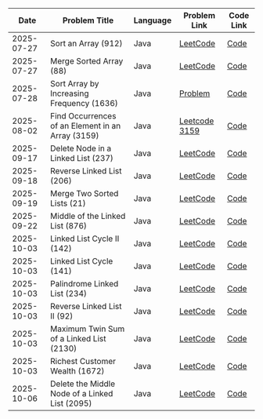 | Date       | Problem Title                                      | Language | Problem Link                                                                                     | Code Link                                                                                      |
| ---------- | -------------------------------------------------- | -------- | ------------------------------------------------------------------------------------------------ | ---------------------------------------------------------------------------------------------- |
| 2025-07-27 | Sort an Array (912)                                | Java     | [LeetCode](https://leetcode.com/problems/sort-an-array/)                                         | [Code](Java/2025-07-27__SortAnArray_912.java)                                                  |
| 2025-07-27 | Merge Sorted Array (88)                            | Java     | [LeetCode](https://leetcode.com/problems/merge-sorted-array/)                                    | [Code](./88_MergeSortedArray.java)                                                             |
| 2025-07-28 | Sort Array by Increasing Frequency (1636)          | Java     | [Problem](https://leetcode.com/problems/sort-array-by-increasing-frequency/description/)         | [Code](https://github.com/itzabhi10/leetcode-solutions/blob/main/2025_07_28_SortByFreq.java)   |
| 2025-08-02 | Find Occurrences of an Element in an Array (3159)  | Java     | [Leetcode 3159](https://leetcode.com/problems/find-occurrences-of-an-element-in-an-array/)       | [Code](./Java/FindOccurrences.java)                                                            |
| 2025-09-17 | Delete Node in a Linked List (237)                 | Java     | [LeetCode](https://leetcode.com/problems/delete-node-in-a-linked-list/)                          | [Code](./Java/DeleteNode_237.java)                                                             |
| 2025-09-18 | Reverse Linked List (206)                          | Java     | [LeetCode](https://leetcode.com/problems/reverse-linked-list/)                                   | [Code](https://github.com/itzabhi10/LeetCode/blob/main/Java/ReverseLinkedList206.java)         |
| 2025-09-19 | Merge Two Sorted Lists (21)                        | Java     | [LeetCode](https://leetcode.com/problems/merge-two-sorted-lists/)                                | [Code](./Java/MergeTwoSortedLists_21.java)                                                     |
| 2025-09-22 | Middle of the Linked List (876)                    | Java     | [LeetCode](https://leetcode.com/problems/middle-of-the-linked-list/)                             | [Code](./Java/MiddleOfTheLinkedList_876.java)                                                  |
| 2025-10-03 | Linked List Cycle II (142)                         | Java     | [LeetCode](https://leetcode.com/problems/linked-list-cycle-ii/)                                 | [Code](./Java/LinkedListCycleII_142.java)                                                      |
| 2025-10-03 | Linked List Cycle (141)                            | Java     | [LeetCode](https://leetcode.com/problems/linked-list-cycle/)                                    | [Code](./Java/LinkedListCycle_141.java)                                                        |
| 2025-10-03 | Palindrome Linked List (234)                       | Java     | [LeetCode](https://leetcode.com/problems/palindrome-linked-list/)                               | [Code](./Java/PalindromeLinkedList_234.java)                                                   |
| 2025-10-03 | Reverse Linked List II (92)                        | Java     | [LeetCode](https://leetcode.com/problems/reverse-linked-list-ii/)                               | [Code](./Java/ReverseLinkedListII_92.java)                                                     |
| 2025-10-03 | Maximum Twin Sum of a Linked List (2130)           | Java     | [LeetCode](https://leetcode.com/problems/maximum-twin-sum-of-a-linked-list/)                    | [Code](./Java/MaximumTwinSumLinkedList_2130.java)                                              |
| 2025-10-03 | Richest Customer Wealth (1672)                     | Java     | [LeetCode](https://leetcode.com/problems/richest-customer-wealth/)                              | [Code](./Java/RichestCustomerWealth_1672.java)                                                 |
| 2025-10-06 | Delete the Middle Node of a Linked List (2095)     | Java     | [LeetCode](https://leetcode.com/problems/delete-the-middle-node-of-a-linked-list/description/)  | [Code](./Java/DeleteMiddleNodeLinkedList_2095.java)                                            |

